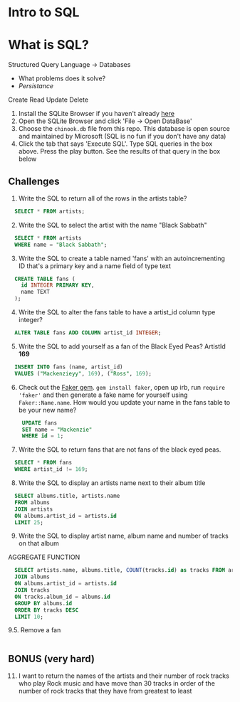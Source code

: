 # Intro to SQL

# What is SQL?
  Structured Query Language -> Databases

 - What problems does it solve?
 - *Persistance*

 Create
 Read
 Update
 Delete

1. Install the SQLite Browser if you haven't already [here](http://sqlitebrowser.org/)
2. Open the SQLite Browser and click 'File -> Open DataBase'
3. Choose the `chinook.db` file from this repo. This database is open source and maintained by Microsoft (SQL is no fun if you don't have any data)
4. Click the tab that says 'Execute SQL'. Type SQL queries in the box above. Press the play button. See the results of that query in the box below

## Challenges

1. Write the SQL to return all of the rows in the artists table?

```SQL
  SELECT * FROM artists;
```

2. Write the SQL to select the artist with the name "Black Sabbath"

```SQL
  SELECT * FROM artists
  WHERE name = "Black Sabbath";
```

3. Write the SQL to create a table named 'fans' with an autoincrementing ID that's a primary key and a name field of type text

```sql
  CREATE TABLE fans (
    id INTEGER PRIMARY KEY,
    name TEXT
  );
```

4. Write the SQL to alter the fans table to have a artist_id column type integer?

```sql
  ALTER TABLE fans ADD COLUMN artist_id INTEGER;
```

5. Write the SQL to add yourself as a fan of the Black Eyed Peas? ArtistId **169**

```sql
  INSERT INTO fans (name, artist_id)
  VALUES ("Mackenzieyy", 169), ("Ross", 169);
```

6. Check out the [Faker gem](https://github.com/stympy/faker). `gem install faker`, open up irb, run `require 'faker'` and then generate a fake name for yourself using `Faker::Name.name`. How would you update your name in the fans table to be your new name?

   ```sql
    UPDATE fans
    SET name = "Mackenzie"
    WHERE id = 1;
   ```

7. Write the SQL to return fans that are not fans of the black eyed peas.

```sql
  SELECT * FROM fans
  WHERE artist_id != 169;
```

8. Write the SQL to display an artists name next to their album title

```sql
  SELECT albums.title, artists.name
  FROM albums
  JOIN artists
  ON albums.artist_id = artists.id
  LIMIT 25;
```

9. Write the SQL to display artist name, album name and number of tracks on that album

AGGREGATE FUNCTION

```sql
  SELECT artists.name, albums.title, COUNT(tracks.id) as tracks FROM artists
  JOIN albums
  ON albums.artist_id = artists.id
  JOIN tracks
  ON tracks.album_id = albums.id
  GROUP BY albums.id
  ORDER BY tracks DESC
  LIMIT 10;
```

9.5. Remove a fan

```sql

```

## BONUS (very hard)

11. I want to return the names of the artists and their number of rock tracks
    who play Rock music
    and have move than 30 tracks
    in order of the number of rock tracks that they have
    from greatest to least

```sql

```
